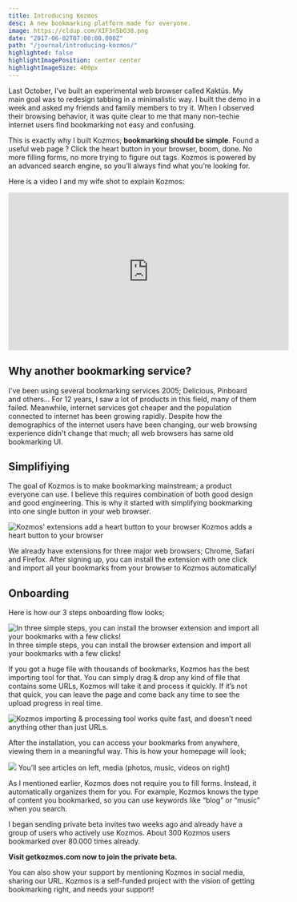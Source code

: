 ```yaml
---
title: Introducing Kozmos
desc: A new bookmarking platform made for everyone.
image: https://cldup.com/XIF3n5bO30.png
date: "2017-06-02T07:00:00.000Z"
path: "/journal/introducing-kozmos/"
highlighted: false
highlightImagePosition: center center
highlightImageSize: 400px
---
```


Last October, I’ve built an experimental web browser called Kaktüs. My main goal was to redesign tabbing in a minimalistic way.
I built the demo in a week and asked my friends and family members to try it. When I observed their browsing behavior, it was quite clear to me that
many non-techie internet users find bookmarking not easy and confusing.

This is exactly why I built Kozmos; **bookmarking should be simple**.
Found a useful web page ? Click the heart button in your browser, boom, done. No more filling forms, no more trying to figure out tags. Kozmos is powered
by an advanced search engine, so you’ll always find what you’re looking for.

Here is a video I and my wife shot to explain Kozmos:

<iframe width="560" height="315" src="https://www.youtube.com/embed/fs_OOQaJRfQ" frameborder="0" allowfullscreen></iframe>

## Why another bookmarking service?

I've been using several bookmarking services 2005; Delicious, Pinboard and others... For 12 years, I saw a lot of products in this field, many of them failed. Meanwhile, internet services got cheaper and the population connected to internet has been growing rapidly.
Despite how the demographics of the internet users have been changing, our web browsing experience didn't change that much; all web browsers has same old bookmarking UI.

## Simplifiying
The goal of Kozmos is to make bookmarking mainstream; a product everyone can use. I believe this requires combination of both good design and good engineering. This is why it started with simplifying bookmarking into one single button in your web browser.

<div class="center-img">

![Kozmos' extensions add a heart button to your browser](https://cdn-images-1.medium.com/max/800/1*UG35CvwGjQluBKFvMGvP5g.png)
<span class="img-alt">Kozmos adds a heart button to your browser</span>

</div>

We already have extensions for three major web browsers; Chrome, Safari and Firefox. After signing up, you can install the extension
with one click and import all your bookmarks from your browser to Kozmos automatically!

## Onboarding

Here is how our 3 steps onboarding flow looks;

![In three simple steps, you can install the browser extension and import all your bookmarks with a few clicks!](https://cdn-images-1.medium.com/max/1400/1*lk-enfswx-B-sLypjvcuIg.png)
<span class="img-alt">In three simple steps, you can install the browser extension and import all your bookmarks with a few clicks!</span>

If you got a huge file with thousands of bookmarks, Kozmos has the best importing tool for that. You can simply
drag & drop any kind of file that contains some URLs, Kozmos will take it and process it quickly.
If it’s not that quick, you can leave the page and come back any time to see the upload progress in real time.

<div class="center-img">

![Kozmos importing & processing tool works quite fast, and doesn’t need anything other than just URLs.
](https://cdn-images-1.medium.com/max/800/1*Y712vEOZ5uDGadtTb8mXIQ.png)
</div>

After the installation, you can access your bookmarks from anywhere, viewing them in a meaningful way. This is how your homepage will look;

  ![](https://cldup.com/7GhGLht7_O.png)
  <span class="img-alt">You’ll see articles on left, media (photos, music, videos on right)</span>

As I mentioned earlier, Kozmos does not require you to fill forms. Instead, it automatically organizes them for you.
For example, Kozmos knows the type of content you bookmarked, so you can use keywords like “blog” or “music” when you search.

I began sending private beta invites two weeks ago and already have a group of users who actively use Kozmos.
About 300 Kozmos users bookmarked over 80.000 times already.

**Visit getkozmos.com now to join the private beta.**

You can also show your support by mentioning Kozmos in social media, sharing our URL. Kozmos is a self-funded project with the vision of getting bookmarking right, and needs your support!
